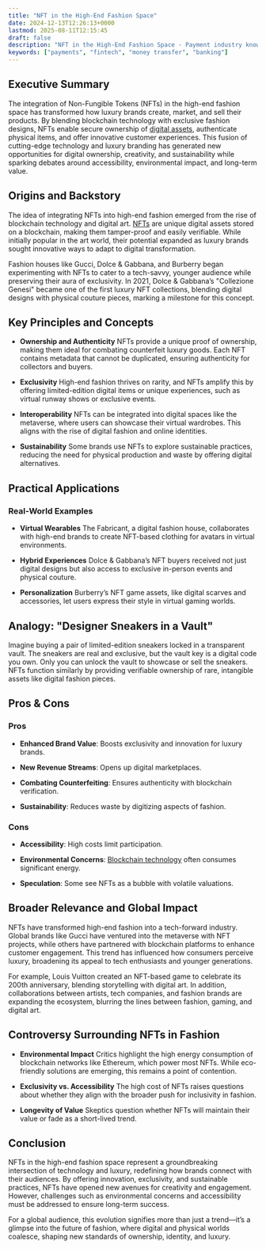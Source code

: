 ```yaml
---
title: "NFT in the High-End Fashion Space"
date: 2024-12-13T12:26:13+0000
lastmod: 2025-08-11T12:15:45
draft: false
description: "NFT in the High-End Fashion Space - Payment industry knowledge and insights"
keywords: ["payments", "fintech", "money transfer", "banking"]
---
```


## Executive Summary

The integration of Non-Fungible Tokens (NFTs) in the high-end fashion space has transformed how luxury brands create, market, and sell their products. By blending blockchain technology with exclusive fashion designs, NFTs enable secure ownership of [digital assets](https://faisalkhanllc.xyz/resources/payments-wiki/d/digital-assets/), authenticate physical items, and offer innovative customer experiences. This fusion of cutting-edge technology and luxury branding has generated new opportunities for digital ownership, creativity, and sustainability while sparking debates around accessibility, environmental impact, and long-term value.

## Origins and Backstory

The idea of integrating NFTs into high-end fashion emerged from the rise of blockchain technology and digital art. [NFTs](https://faisalkhanllc.xyz/resources/payments-wiki/n/nft-non-fungible-tokens/) are unique digital assets stored on a blockchain, making them tamper-proof and easily verifiable. While initially popular in the art world, their potential expanded as luxury brands sought innovative ways to adapt to digital transformation.

Fashion houses like Gucci, Dolce & Gabbana, and Burberry began experimenting with NFTs to cater to a tech-savvy, younger audience while preserving their aura of exclusivity. In 2021, Dolce & Gabbana’s "Collezione Genesi" became one of the first luxury NFT collections, blending digital designs with physical couture pieces, marking a milestone for this concept.

## Key Principles and Concepts

- **Ownership and Authenticity** NFTs provide a unique proof of ownership, making them ideal for combating counterfeit luxury goods. Each NFT contains metadata that cannot be duplicated, ensuring authenticity for collectors and buyers.

- **Exclusivity** High-end fashion thrives on rarity, and NFTs amplify this by offering limited-edition digital items or unique experiences, such as virtual runway shows or exclusive events.

- **Interoperability** NFTs can be integrated into digital spaces like the metaverse, where users can showcase their virtual wardrobes. This aligns with the rise of digital fashion and online identities.

- **Sustainability** Some brands use NFTs to explore sustainable practices, reducing the need for physical production and waste by offering digital alternatives.

## Practical Applications

### Real-World Examples

- **Virtual Wearables** The Fabricant, a digital fashion house, collaborates with high-end brands to create NFT-based clothing for avatars in virtual environments.

- **Hybrid Experiences** Dolce & Gabbana’s NFT buyers received not just digital designs but also access to exclusive in-person events and physical couture.

- **Personalization** Burberry’s NFT game assets, like digital scarves and accessories, let users express their style in virtual gaming worlds.

## Analogy: "Designer Sneakers in a Vault"

Imagine buying a pair of limited-edition sneakers locked in a transparent vault. The sneakers are real and exclusive, but the vault key is a digital code you own. Only you can unlock the vault to showcase or sell the sneakers. NFTs function similarly by providing verifiable ownership of rare, intangible assets like digital fashion pieces.

## Pros & Cons

### Pros

- **Enhanced Brand Value**: Boosts exclusivity and innovation for luxury brands.

- **New Revenue Streams**: Opens up digital marketplaces.

- **Combating Counterfeiting**: Ensures authenticity with blockchain verification.

- **Sustainability**: Reduces waste by digitizing aspects of fashion.

### Cons

- **Accessibility**: High costs limit participation.

- **Environmental Concerns**: [Blockchain technology](https://faisalkhanllc.xyz/resources/payments-wiki/b/blockchain/blockchain-technology/) often consumes significant energy.

- **Speculation**: Some see NFTs as a bubble with volatile valuations.

## Broader Relevance and Global Impact

NFTs have transformed high-end fashion into a tech-forward industry. Global brands like Gucci have ventured into the metaverse with NFT projects, while others have partnered with blockchain platforms to enhance customer engagement. This trend has influenced how consumers perceive luxury, broadening its appeal to tech enthusiasts and younger generations.

For example, Louis Vuitton created an NFT-based game to celebrate its 200th anniversary, blending storytelling with digital art. In addition, collaborations between artists, tech companies, and fashion brands are expanding the ecosystem, blurring the lines between fashion, gaming, and digital art.

## Controversy Surrounding NFTs in Fashion

- **Environmental Impact** Critics highlight the high energy consumption of blockchain networks like Ethereum, which power most NFTs. While eco-friendly solutions are emerging, this remains a point of contention.

- **Exclusivity vs. Accessibility** The high cost of NFTs raises questions about whether they align with the broader push for inclusivity in fashion.

- **Longevity of Value** Skeptics question whether NFTs will maintain their value or fade as a short-lived trend.

## Conclusion

NFTs in the high-end fashion space represent a groundbreaking intersection of technology and luxury, redefining how brands connect with their audiences. By offering innovation, exclusivity, and sustainable practices, NFTs have opened new avenues for creativity and engagement. However, challenges such as environmental concerns and accessibility must be addressed to ensure long-term success.

For a global audience, this evolution signifies more than just a trend—it’s a glimpse into the future of fashion, where digital and physical worlds coalesce, shaping new standards of ownership, identity, and luxury.
